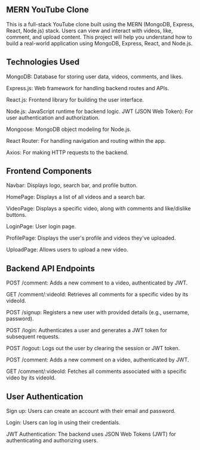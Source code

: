 ## MERN YouTube Clone

This is a full-stack YouTube clone built using the MERN (MongoDB, Express, React, Node.js) stack. Users can view and interact with videos, like, comment, and upload content. This project will help you understand how to build a real-world application using MongoDB, Express, React, and Node.js.

## Technologies Used

MongoDB: Database for storing user data, videos, comments, and likes.

Express.js: Web framework for handling backend routes and APIs.

React.js: Frontend library for building the user interface.

Node.js: JavaScript runtime for backend logic.
JWT (JSON Web Token): For user authentication and authorization.

Mongoose: MongoDB object modeling for Node.js.

React Router: For handling navigation and routing within the app.

Axios: For making HTTP requests to the backend.

## Frontend Components

Navbar: Displays logo, search bar, and profile button.

HomePage: Displays a list of all videos and a search bar.

VideoPage: Displays a specific video, along with comments and like/dislike buttons.

LoginPage: User login page.

ProfilePage: Displays the user's profile and videos they've uploaded.

UploadPage: Allows users to upload a new video.


## Backend API Endpoints

POST /comment: Adds a new comment to a video, authenticated by JWT.

GET /comment/:videoId: Retrieves all comments for a specific video by its videoId.

POST /signup: Registers a new user with provided details (e.g., username, password).

POST /login: Authenticates a user and generates a JWT token for subsequent requests.

POST /logout: Logs out the user by clearing the session or JWT token.

POST /comment: Adds a new comment on a video, authenticated by JWT.

GET /comment/:videoId: Fetches all comments associated with a specific video by its videoId.

## User Authentication

Sign up: Users can create an account with their email and password.

Login: Users can log in using their credentials.

JWT Authentication: The backend uses JSON Web Tokens (JWT) for authenticating and authorizing users.